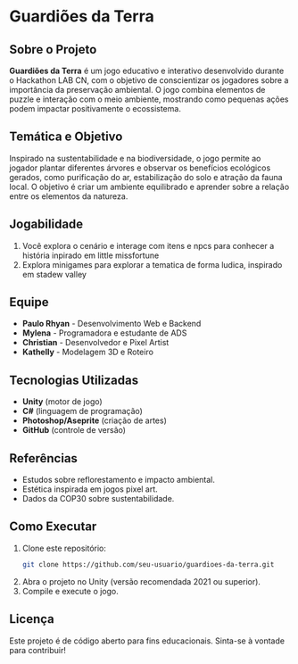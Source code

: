 # Guardiões da Terra

## Sobre o Projeto
**Guardiões da Terra** é um jogo educativo e interativo desenvolvido durante o Hackathon LAB CN, com o objetivo de conscientizar os jogadores sobre a importância da preservação ambiental. O jogo combina elementos de puzzle e interação com o meio ambiente, mostrando como pequenas ações podem impactar positivamente o ecossistema.

## Temática e Objetivo
Inspirado na sustentabilidade e na biodiversidade, o jogo permite ao jogador plantar diferentes árvores e observar os benefícios ecológicos gerados, como purificação do ar, estabilização do solo e atração da fauna local. O objetivo é criar um ambiente equilibrado e aprender sobre a relação entre os elementos da natureza.

## Jogabilidade
1. Você explora o cenário e interage com itens e npcs para conhecer a história inpirado em little missfortune
2. Explora minigames para explorar a tematica de forma ludica, inspirado em stadew valley
   

 
## Equipe
- **Paulo Rhyan** - Desenvolvimento Web e Backend
- **Mylena** - Programadora e estudante de ADS
- **Christian** - Desenvolvedor e Pixel Artist
- **Kathelly** - Modelagem 3D e Roteiro

## Tecnologias Utilizadas
- **Unity** (motor de jogo)
- **C#** (linguagem de programação)
- **Photoshop/Aseprite** (criação de artes)
- **GitHub** (controle de versão)

## Referências
- Estudos sobre reflorestamento e impacto ambiental.
- Estética inspirada em jogos pixel art.
- Dados da COP30 sobre sustentabilidade.

## Como Executar
1. Clone este repositório:
   ```bash
   git clone https://github.com/seu-usuario/guardioes-da-terra.git
   ```
2. Abra o projeto no Unity (versão recomendada 2021 ou superior).
3. Compile e execute o jogo.

## Licença
Este projeto é de código aberto para fins educacionais. Sinta-se à vontade para contribuir!

